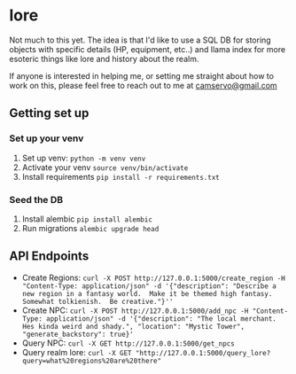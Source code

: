 # lore
Not much to this yet.  The idea is that I'd like to use a SQL DB for storing objects with specific details (HP, equipment, etc..) and llama index for more esoteric things like lore and history about the realm.

If anyone is interested in helping me, or setting me straight about how to work on this, please feel free to reach out to me at camservo@gmail.com

## Getting set up
### Set up your venv
1. Set up venv: `python -m venv venv`
2. Activate your venv `source venv/bin/activate`
3. Install requirements `pip install -r requirements.txt`

### Seed the DB
1. Install alembic `pip install alembic`
2. Run migrations `alembic upgrade head`

## API Endpoints
- Create Regions: `curl -X POST http://127.0.0.1:5000/create_region -H "Content-Type: application/json" -d '{"description": "Describe a new region in a fantasy world.  Make it be themed high fantasy.  Somewhat tolkienish.  Be creative."}''`
- Create NPC: `curl -X POST http://127.0.0.1:5000/add_npc -H "Content-Type: application/json" -d '{"description": "The local merchant.  Hes kinda weird and shady.", "location": "Mystic Tower", "generate_backstory": true}'`
- Query NPC: `curl -X GET http://127.0.0.1:5000/get_npcs`
- Query realm lore: `curl -X GET "http://127.0.0.1:5000/query_lore?query=what%20regions%20are%20there"`